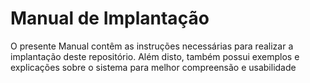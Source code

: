 # Manual de Implantação

O presente Manual contêm as instruções necessárias para realizar a implantação deste repositório. Além disto, também possui exemplos e explicações sobre o sistema para melhor compreensão e usabilidade
